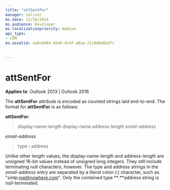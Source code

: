 ```yaml
---
title: "attSentFor"
manager: soliver
ms.date: 11/16/2014
ms.audience: Developer
ms.localizationpriority: medium
api_type:
- COM
ms.assetid: aa8c8d64-d2a0-4cdf-a8aa-21c8d0a0a3fc
 
 
---
```


# attSentFor

**Applies to**: Outlook 2013 | Outlook 2016
  
The **attSentFor** attribute is encoded as counted strings laid end-to-end. The format for **attSentFor** is as follows:
  
 **attSentFor**:
  
> display-name-length display-name address-length _email-address_

 _email-address_
  
> type **:** address

Unlike other length values, the display-name-length and address-length are unsigned 16-bit values instead of unsigned long integers. They still include terminating null characters, however. The type and address strings in the _email-address_ entry are separated by a literal colon (:) character, such as "smtp:joe@nowhere.com". Only the combined type **:**address string is null-terminated.
  